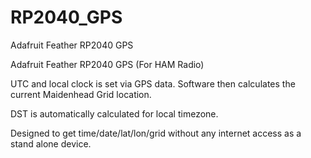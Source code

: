 # RP2040_GPS
Adafruit Feather RP2040 GPS

Adafruit Feather RP2040 GPS (For HAM Radio)

UTC and local clock is set via GPS data.  Software then calculates the current Maidenhead Grid location.

DST is automatically calculated for local timezone.

Designed to get time/date/lat/lon/grid without any internet access as a stand alone device.
